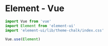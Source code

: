# Element - Vue

```javascript
import Vue from 'vue'
import Element from 'element-ui'
import 'element-ui/lib/theme-chalk/index.css'

Vue.use(Element)

```